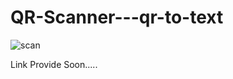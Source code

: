 # QR-Scanner---qr-to-text
![scan](https://user-images.githubusercontent.com/112418122/216658321-7c60c8a5-e542-4dd7-94a9-d019ae10e41e.png)

Link Provide Soon.....
